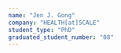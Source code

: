 ```yaml
---
name: "Jen J. Gong"
company: "HEALTH[at]SCALE"
student_type: "PhD"
graduated_student_number: "08"
---
```

